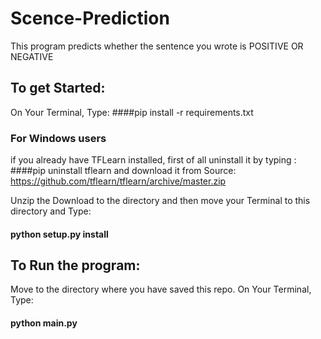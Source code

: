 # Scence-Prediction
This program predicts whether the sentence you wrote is POSITIVE OR NEGATIVE

## To get Started:
On Your Terminal, Type:
####pip install -r requirements.txt
    


### For Windows users
if you already have TFLearn installed, first of all uninstall it by typing :
####pip uninstall tflearn and download it from Source: https://github.com/tflearn/tflearn/archive/master.zip


Unzip the Download to the directory and then move your Terminal to this directory and Type: 
#### python setup.py install


## To Run the program:
Move to the directory where you have saved this repo.
On Your Terminal, Type:
#### python main.py
